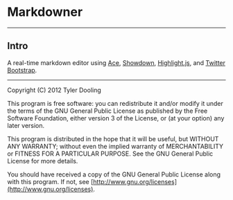 Markdowner
======
----

Intro
----

A real-time markdown editor using [Ace](https://github.com/ajaxorg/ace), [Showdown](https://github.com/ajaxorg/ace), [Highlight.js](http://softwaremaniacs.org/soft/highlight/en/), and [Twitter Bootstrap](http://twitter.github.com/bootstrap/).

----
Copyright (C) 2012 Tyler Dooling

This program is free software: you can redistribute it and/or modify
it under the terms of the GNU General Public License as published by
the Free Software Foundation, either version 3 of the License, or
(at your option) any later version.

This program is distributed in the hope that it will be useful,
but WITHOUT ANY WARRANTY; without even the implied warranty of
MERCHANTABILITY or FITNESS FOR A PARTICULAR PURPOSE.  See the
GNU General Public License for more details.

You should have received a copy of the GNU General Public License
along with this program.  If not, see [http://www.gnu.org/licenses](http://www.gnu.org/licenses).
